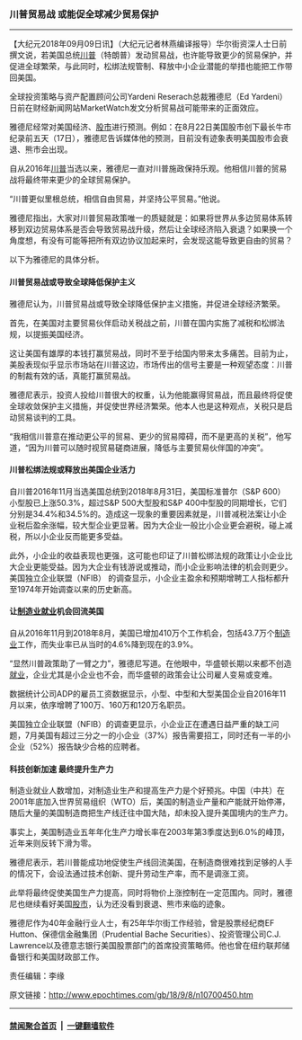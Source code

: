 ### 川普贸易战 或能促全球减少贸易保护
------------------------

<p>【大纪元2018年09月09日讯】（大纪元记者林燕编译报导）华尔街资深人士日前撰文说，若美国总统<a href="http://www.epochtimes.com/gb/tag/%E5%B7%9D%E6%99%AE.html">川普</a>（特朗普）发动贸易战，也许能导致更少的贸易保护，并促进全球繁荣，与此同时，松绑法规管制、释放中小企业潜能的举措也能把工作带回美国。</p>
<p>全球投资策略与资产配置顾问公司Yardeni Reserach总裁雅德尼（Ed Yardeni）日前在财经新闻网站MarketWatch发文分析贸易战可能带来的正面效应。</p>
<p>雅德尼经常对美国经济、<a href="http://www.epochtimes.com/gb/tag/%E8%82%A1%E5%B8%82.html">股市</a>进行预测。例如：在8月22日美国股市创下最长牛市纪录前五天（17日），雅德尼告诉媒体他的预测，目前没有迹象表明美国股市会衰退、熊市会出现。</p>
<p>自从2016年<a href="http://www.epochtimes.com/gb/tag/%E5%B7%9D%E6%99%AE.html">川普</a>当选以来，雅德尼一直对川普施政保持乐观。他相信川普的贸易战将最终带来更少的全球贸易保护。</p>
<p>“川普更似里根总统，相信自由贸易，并坚持公平贸易。”他说。</p>
<p>雅德尼指出，大家对川普贸易政策唯一的质疑就是：如果将世界从多边贸易体系转移到双边贸易体系是否会导致贸易战升级，然后让全球经济陷入衰退？如果换一个角度想，有没有可能等把所有双边协议加起来时，会发现这能导致更自由的贸易？</p>
<p>以下为雅德尼的具体分析。</p>
<h4>川普贸易战或导致全球降低保护主义</h4>
<p>雅德尼认为，川普贸易战或导致全球降低保护主义措施，并促进全球经济繁荣。</p>
<p>首先，在美国对主要贸易伙伴启动关税战之前，川普在国内实施了减税和松绑法规，以提振美国经济。</p>
<p>这让美国有雄厚的本钱打赢贸易战，同时不至于给国内带来太多痛苦。目前为止，美股表现似乎显示市场站在川普这边，市场传出的信号主要是一种观望态度：川普的制裁有效的话，真能打赢贸易战。</p>
<p>雅德尼表示，投资人投给川普很大的权重，认为他能赢得贸易战，而且最终将促使全球收敛保护主义措施，并促使世界经济繁荣。他本人也是这种观点，关税只是启动贸易谈判的工具。</p>
<p>“我相信川普意在推动更公平的贸易、更少的贸易障碍，而不是更高的关税”，他写道，“因为川普可以随时视贸易磋商进展，降低与主要贸易伙伴国的冲突”。</p>
<h4>川普松绑法规或释放出美国企业活力</h4>
<p>自川普2016年11月当选美国总统到2018年8月31日，美国标准普尔（S&#038;P 600）小型股已上涨50.3%，超过S&#038;P 500大型股和S&#038;P 400中型股的同期增长，它们分别是34.4%和34.5%的。造成这一现象的重要因素就是，川普减税法案让小企业税后盈余涨幅，较大型企业更显著。因为大企业一般比小企业更会避税，碰上减税，所以小企业反而能更多受益。</p>
<p>此外，小企业的收益表现也更强，这可能也印证了川普松绑法规的政策让小企业比大企业更能受益。因为大企业有钱游说或推动，而小企业影响法律的机会则更少。美国独立企业联盟（NFIB） 的调查显示，小企业主盈余和预期增聘工人指标都升至1974年开始调查以来的历史新高。</p>
<h4>让<a href="http://www.epochtimes.com/gb/tag/%E5%88%B6%E9%80%A0%E4%B8%9A.html">制造业</a><a href="http://www.epochtimes.com/gb/tag/%E5%B0%B1%E4%B8%9A.html">就业</a>机会回流美国</h4>
<p>自从2016年11月到2018年8月，美国已增加410万个工作机会，包括43.7万个<a href="http://www.epochtimes.com/gb/tag/%E5%88%B6%E9%80%A0%E4%B8%9A.html">制造业</a>工作，而失业率已从当时的4.6%降到现在的3.9%。</p>
<p>“显然川普政策助了一臂之力”，雅德尼写道。在他眼中，华盛顿长期以来都不创造<a href="http://www.epochtimes.com/gb/tag/%E5%B0%B1%E4%B8%9A.html">就业</a>，企业尤其是小企业也不会，而华盛顿的政策会让公司雇人变易或变难。</p>
<p>数据统计公司ADP的雇员工资数据显示，小型、中型和大型美国企业自2016年11月以来，依序增聘了100万、160万和120万名职员。</p>
<p>美国独立企业联盟（NFIB）的调查更显示，小企业正在遭遇日益严重的缺工问题，7月美国有超过三分之一的小企业（37%）报告需要招工，同时还有一半的小企业（52%）报告缺少合格的应聘者。</p>
<h4>科技创新加速 最终提升生产力</h4>
<p>制造业就业人数增加，对制造业生产和提高生产力是个好预兆。中国（中共）在2001年底加入世界贸易组织（WTO）后，美国的制造业产量和产能就开始停滞，随后大量的美国制造商把生产线迁往中国大陆，却未投入提升美国境内的生产力。</p>
<p>事实上，美国制造业五年年化生产力增长率在2003年第3季度达到6.0%的峰顶，近年来则反转下滑为零。</p>
<p>雅德尼表示，若川普能成功地促使生产线回流美国，在制造商很难找到足够的人手的情况下，会设法通过技术创新、提升劳动生产率，而不是调涨工资。</p>
<p>此举将最终促使美国生产力提高，同时将物价上涨控制在一定范围内。同时，雅德尼也继续看好美国<a href="http://www.epochtimes.com/gb/tag/%E8%82%A1%E5%B8%82.html">股市</a>，认为还没看到衰退、熊市来临的迹象。</p>
<p>雅德尼作为40年金融行业人士，有25年华尔街工作经验，曾是股票经纪商EF Hutton、保德信金融集团（Prudential Bache Securities）、投资管理公司C.J. Lawrence以及德意志银行美国股票部门的首席投资策略师。他也曾在纽约联邦储备银行和美国财政部工作。</p>
<p>责任编辑：李缘</p>

原文链接：http://www.epochtimes.com/gb/18/9/8/n10700450.htm


------------------------
#### [禁闻聚合首页](https://github.com/gfw-breaker/banned-news/blob/master/README.md) &nbsp;|&nbsp;  [一键翻墙软件](https://github.com/gfw-breaker/nogfw/blob/master/README.md)